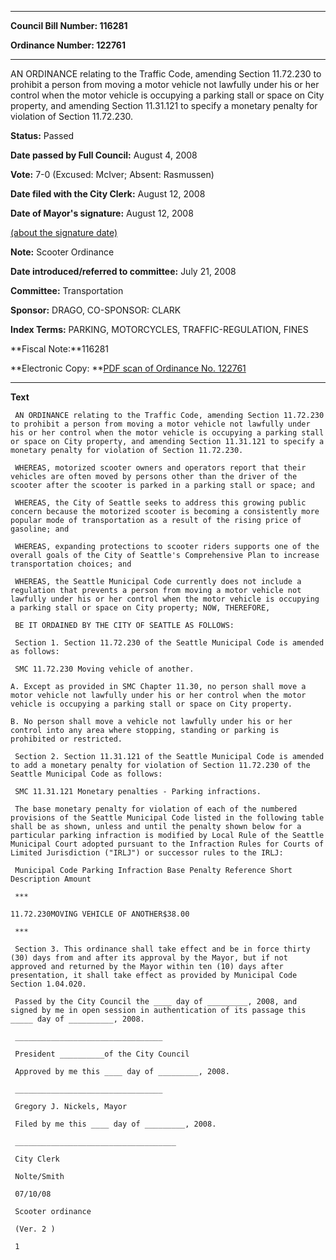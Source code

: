 

********

**Council Bill Number: 116281**
   
**Ordinance Number: 122761**
********

 AN ORDINANCE relating to the Traffic Code, amending Section 11.72.230 to prohibit a person from moving a motor vehicle not lawfully under his or her control when the motor vehicle is occupying a parking stall or space on City property, and amending Section 11.31.121 to specify a monetary penalty for violation of Section 11.72.230.

**Status:** Passed
   
**Date passed by Full Council:** August 4, 2008
   
**Vote:** 7-0 (Excused: McIver; Absent: Rasmussen)
   
**Date filed with the City Clerk:** August 12, 2008
   
**Date of Mayor's signature:** August 12, 2008
   
[(about the signature date)](/~public/approvaldate.htm)
   
   
**Note:** Scooter Ordinance

   
**Date introduced/referred to committee:** July 21, 2008
   
**Committee:** Transportation
   
**Sponsor:** DRAGO, CO-SPONSOR: CLARK
   
   
**Index Terms:** PARKING, MOTORCYCLES, TRAFFIC-REGULATION, FINES

**Fiscal Note:**116281

**Electronic Copy: **[PDF scan of Ordinance No. 122761](/~archives/Ordinances/Ord_122761.pdf)

********

**Text**
   
```
 AN ORDINANCE relating to the Traffic Code, amending Section 11.72.230 to prohibit a person from moving a motor vehicle not lawfully under his or her control when the motor vehicle is occupying a parking stall or space on City property, and amending Section 11.31.121 to specify a monetary penalty for violation of Section 11.72.230.

 WHEREAS, motorized scooter owners and operators report that their vehicles are often moved by persons other than the driver of the scooter after the scooter is parked in a parking stall or space; and

 WHEREAS, the City of Seattle seeks to address this growing public concern because the motorized scooter is becoming a consistently more popular mode of transportation as a result of the rising price of gasoline; and

 WHEREAS, expanding protections to scooter riders supports one of the overall goals of the City of Seattle's Comprehensive Plan to increase transportation choices; and

 WHEREAS, the Seattle Municipal Code currently does not include a regulation that prevents a person from moving a motor vehicle not lawfully under his or her control when the motor vehicle is occupying a parking stall or space on City property; NOW, THEREFORE,

 BE IT ORDAINED BY THE CITY OF SEATTLE AS FOLLOWS:

 Section 1. Section 11.72.230 of the Seattle Municipal Code is amended as follows:

 SMC 11.72.230 Moving vehicle of another.

A. Except as provided in SMC Chapter 11.30, no person shall move a motor vehicle not lawfully under his or her control when the motor vehicle is occupying a parking stall or space on City property.

B. No person shall move a vehicle not lawfully under his or her control into any area where stopping, standing or parking is prohibited or restricted.

 Section 2. Section 11.31.121 of the Seattle Municipal Code is amended to add a monetary penalty for violation of Section 11.72.230 of the Seattle Municipal Code as follows:

 SMC 11.31.121 Monetary penalties - Parking infractions.

 The base monetary penalty for violation of each of the numbered provisions of the Seattle Municipal Code listed in the following table shall be as shown, unless and until the penalty shown below for a particular parking infraction is modified by Local Rule of the Seattle Municipal Court adopted pursuant to the Infraction Rules for Courts of Limited Jurisdiction ("IRLJ") or successor rules to the IRLJ:

 Municipal Code Parking Infraction Base Penalty Reference Short Description Amount

 ***

11.72.230MOVING VEHICLE OF ANOTHER$38.00

 ***

 Section 3. This ordinance shall take effect and be in force thirty (30) days from and after its approval by the Mayor, but if not approved and returned by the Mayor within ten (10) days after presentation, it shall take effect as provided by Municipal Code Section 1.04.020.

 Passed by the City Council the ____ day of _________, 2008, and signed by me in open session in authentication of its passage this _____ day of __________, 2008.

 _________________________________

 President __________of the City Council

 Approved by me this ____ day of _________, 2008.

 _________________________________

 Gregory J. Nickels, Mayor

 Filed by me this ____ day of _________, 2008.

 ____________________________________

 City Clerk

 Nolte/Smith

 07/10/08

 Scooter ordinance

 (Ver. 2 )

 1

```
